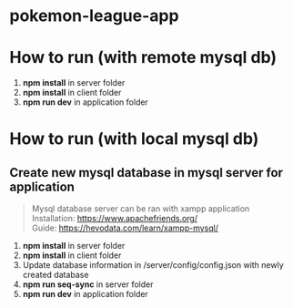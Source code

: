 # pokemon-league-app

# How to run (with remote mysql db)
1. **npm install** in server folder
2. **npm install** in client folder
3. **npm run dev** in application folder

# How to run (with local mysql db)
## Create new mysql database in mysql server for application

> Mysql database server can be ran with xampp application  
> Installation: https://www.apachefriends.org/  
> Guide: https://hevodata.com/learn/xampp-mysql/  


1. **npm install** in server folder
2. **npm install** in client folder
3. Update database information in /server/config/config.json with newly created database
4. **npm run seq-sync** in server folder
5. **npm run dev** in application folder
